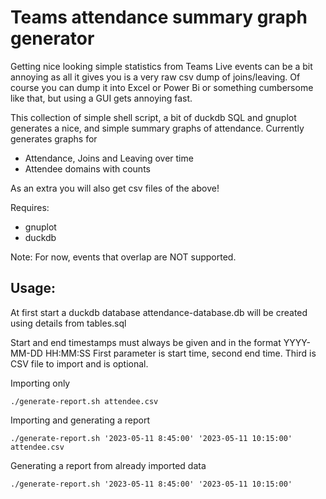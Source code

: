 # Teams attendance summary graph generator

Getting nice looking simple statistics from Teams Live events can be a bit annoying as 
all it gives you is a very raw csv dump of joins/leaving. Of course you can dump it into Excel or
Power Bi or something cumbersome like that, but using a GUI gets annoying fast.

This collection of simple shell script, a bit of duckdb SQL and gnuplot generates a nice, and
simple summary graphs of attendance. Currently generates graphs for

* Attendance, Joins and Leaving over time
* Attendee domains with counts

As an extra you will also get csv files of the above!

Requires:
* gnuplot
* duckdb

Note: For now, events that overlap are NOT supported.

## Usage:

At first start a duckdb database attendance-database.db will be created using details from tables.sql

Start and end timestamps must always be given and in the format YYYY-MM-DD HH:MM:SS
First parameter is start time, second end time. Third is CSV file to import and is optional.

Importing only
```
./generate-report.sh attendee.csv
```

Importing and generating a report
```
./generate-report.sh '2023-05-11 8:45:00' '2023-05-11 10:15:00' attendee.csv
```

Generating a report from already imported data
```
./generate-report.sh '2023-05-11 8:45:00' '2023-05-11 10:15:00'
```

